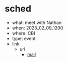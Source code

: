 # sched
- what: meet with Nathan
- when: 2023_02_09_1200
- where: CBI
- type: event
- link
  - url
    - [mail](/doc/My/mail_-_2023_02_05_Re_Lunch_Meeting_with_Nathan.msg)
